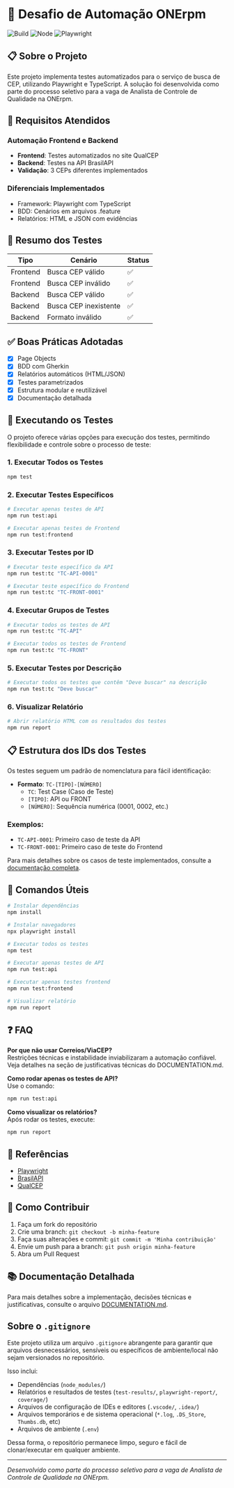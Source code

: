 # 🚀 Desafio de Automação ONErpm

![Build](https://img.shields.io/github/actions/workflow/status/ONErpm-Lab/quality-assurance-challenge/cep-e2e.yml?branch=main)
![Node](https://img.shields.io/badge/node-%3E=18.0.0-green)
![Playwright](https://img.shields.io/badge/playwright-tested-brightgreen)

## 📋 Sobre o Projeto

Este projeto implementa testes automatizados para o serviço de busca de CEP, utilizando Playwright e TypeScript. A solução foi desenvolvida como parte do processo seletivo para a vaga de Analista de Controle de Qualidade na ONErpm.

## 🎯 Requisitos Atendidos

### Automação Frontend e Backend
- **Frontend**: Testes automatizados no site QualCEP
- **Backend**: Testes na API BrasilAPI
- **Validação**: 3 CEPs diferentes implementados

### Diferenciais Implementados
- Framework: Playwright com TypeScript
- BDD: Cenários em arquivos .feature
- Relatórios: HTML e JSON com evidências

## 🧪 Resumo dos Testes

| Tipo      | Cenário                        | Status  |
|-----------|-------------------------------|---------|
| Frontend  | Busca CEP válido              | ✅      |
| Frontend  | Busca CEP inválido            | ✅      |
| Backend   | Busca CEP válido              | ✅      |
| Backend   | Busca CEP inexistente         | ✅      |
| Backend   | Formato inválido              | ✅      |

## ✅ Boas Práticas Adotadas

- [x] Page Objects
- [x] BDD com Gherkin
- [x] Relatórios automáticos (HTML/JSON)
- [x] Testes parametrizados
- [x] Estrutura modular e reutilizável
- [x] Documentação detalhada

## 🚀 Executando os Testes

O projeto oferece várias opções para execução dos testes, permitindo flexibilidade e controle sobre o processo de teste:

### 1. Executar Todos os Testes
```bash
npm test
```

### 2. Executar Testes Específicos
```bash
# Executar apenas testes de API
npm run test:api

# Executar apenas testes de Frontend
npm run test:frontend
```

### 3. Executar Testes por ID
```bash
# Executar teste específico da API
npm run test:tc "TC-API-0001"

# Executar teste específico do Frontend
npm run test:tc "TC-FRONT-0001"
```

### 4. Executar Grupos de Testes
```bash
# Executar todos os testes de API
npm run test:tc "TC-API"

# Executar todos os testes de Frontend
npm run test:tc "TC-FRONT"
```

### 5. Executar Testes por Descrição
```bash
# Executar todos os testes que contêm "Deve buscar" na descrição
npm run test:tc "Deve buscar"
```

### 6. Visualizar Relatório
```bash
# Abrir relatório HTML com os resultados dos testes
npm run report
```

## 📋 Estrutura dos IDs dos Testes

Os testes seguem um padrão de nomenclatura para fácil identificação:

- **Formato**: `TC-[TIPO]-[NÚMERO]`
  - `TC`: Test Case (Caso de Teste)
  - `[TIPO]`: API ou FRONT
  - `[NÚMERO]`: Sequência numérica (0001, 0002, etc.)

### Exemplos:
- `TC-API-0001`: Primeiro caso de teste da API
- `TC-FRONT-0001`: Primeiro caso de teste do Frontend

Para mais detalhes sobre os casos de teste implementados, consulte a [documentação completa](DOCUMENTATION.md).

## 🚀 Comandos Úteis

```bash
# Instalar dependências
npm install

# Instalar navegadores
npx playwright install

# Executar todos os testes
npm test

# Executar apenas testes de API
npm run test:api

# Executar apenas testes frontend
npm run test:frontend

# Visualizar relatório
npm run report
```

## ❓ FAQ

**Por que não usar Correios/ViaCEP?**  
Restrições técnicas e instabilidade inviabilizaram a automação confiável. Veja detalhes na seção de justificativas técnicas do DOCUMENTATION.md.

**Como rodar apenas os testes de API?**  
Use o comando:  
```bash
npm run test:api
```

**Como visualizar os relatórios?**  
Após rodar os testes, execute:  
```bash
npm run report
```

## 🔗 Referências

- [Playwright](https://playwright.dev/)
- [BrasilAPI](https://brasilapi.com.br/docs)
- [QualCEP](https://qualcep.com.br/)

## 🤝 Como Contribuir

1. Faça um fork do repositório
2. Crie uma branch: `git checkout -b minha-feature`
3. Faça suas alterações e commit: `git commit -m 'Minha contribuição'`
4. Envie um push para a branch: `git push origin minha-feature`
5. Abra um Pull Request

## 📚 Documentação Detalhada

Para mais detalhes sobre a implementação, decisões técnicas e justificativas, consulte o arquivo [DOCUMENTATION.md](DOCUMENTATION.md).

## Sobre o `.gitignore`

Este projeto utiliza um arquivo `.gitignore` abrangente para garantir que arquivos desnecessários, sensíveis ou específicos de ambiente/local não sejam versionados no repositório.

Isso inclui:
- Dependências (`node_modules/`)
- Relatórios e resultados de testes (`test-results/`, `playwright-report/`, `coverage/`)
- Arquivos de configuração de IDEs e editores (`.vscode/`, `.idea/`)
- Arquivos temporários e de sistema operacional (`*.log`, `.DS_Store`, `Thumbs.db`, etc)
- Arquivos de ambiente (`.env`)

Dessa forma, o repositório permanece limpo, seguro e fácil de clonar/executar em qualquer ambiente.

---

*Desenvolvido como parte do processo seletivo para a vaga de Analista de Controle de Qualidade na ONErpm.*
